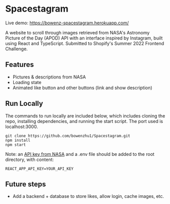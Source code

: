 # Spacestagram
Live demo: https://bowenz-spacestagram.herokuapp.com/

A website to scroll through images retrieved from NASA's Astronomy Picture of the Day (APOD) API with an interface inspired by Instagram, built using React and TypeScript. Submitted to Shopify's Summer 2022 Frontend Challenge.

## Features
- Pictures & descriptions from NASA
- Loading state
- Animated like button and other buttons (link and show description)

## Run Locally
The commands to run locally are included below, which includes cloning the repo, installing dependencies, and running the start script. The port used is localhost:3000.
```
git clone https://github.com/bowenzhu1/Spacestagram.git
npm install
npm start
```
Note: an [API key from NASA](https://api.nasa.gov/) and a .env file should be added to the root directory, with content:
```
REACT_APP_API_KEY=YOUR_API_KEY
```

## Future steps
- Add a backend + database to store likes, allow login, cache images, etc.
